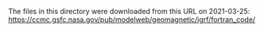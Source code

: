 The files in this directory were downloaded from this URL on 2021-03-25:
https://ccmc.gsfc.nasa.gov/pub/modelweb/geomagnetic/igrf/fortran_code/
